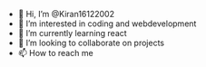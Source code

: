 - 👋 Hi, I’m @Kiran16122002
- 👀 I’m interested in coding and webdevelopment
- 🌱 I’m currently learning react
- 💞️ I’m looking to collaborate on projects
- 📫 How to reach me 

<!---
Kiran16122002/Kiran16122002 is a ✨ special ✨ repository because its `README.md` (this file) appears on your GitHub profile.
You can click the Preview link to take a look at your changes.
--->
